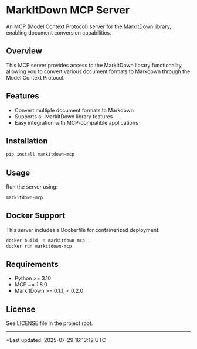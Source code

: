 # MarkItDown MCP Server

An MCP (Model Context Protocol) server for the MarkItDown library, enabling document conversion capabilities.

## Overview

This MCP server provides access to the MarkItDown library functionality, allowing you to convert various document formats to Markdown through the Model Context Protocol.

## Features

- Convert multiple document formats to Markdown
- Supports all MarkItDown library features
- Easy integration with MCP-compatible applications

## Installation

```bash
pip install markitdown-mcp
```

## Usage

Run the server using:

```bash
markitdown-mcp
```

## Docker Support

This server includes a Dockerfile for containerized deployment:

```bash
docker build -t markitdown-mcp .
docker run markitdown-mcp
```

## Requirements

- Python >= 3.10
- MCP ~= 1.8.0
- MarkItDown >= 0.1.1, < 0.2.0

## License

See LICENSE file in the project root.

---
*Last updated: 2025-07-29 16:13:12 UTC